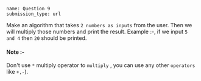 ```ngMeta
name: Question 9
submission_type: url
```

Make an algorithm that takes `2 numbers as inputs` from the user. Then we will multiply those numbers and print the result. Example :-, if we input `5 and 4` then `20` should be printed. 

#### Note :-
 Don't use `*` multiply operator to `multiply` , you can use any other `operators` like `+,-`).